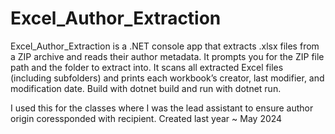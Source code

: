 # Excel_Author_Extraction

Excel_Author_Extraction is a .NET console app that extracts .xlsx files from a ZIP archive and reads their author metadata. It prompts you for the ZIP file path and the folder to extract into. It scans all extracted Excel files (including subfolders) and prints each workbook’s creator, last modifier, and modification date. Build with dotnet build and run with dotnet run.

I used this for the classes where I was the lead assistant to ensure author origin coressponded with recipient. Created last year ~ May 2024
